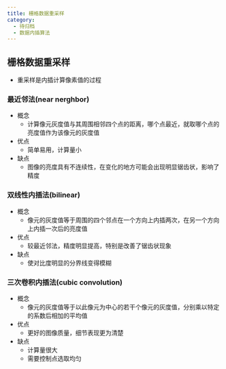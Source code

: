 ```yaml
---
title: 栅格数据重采样
category:
  - 待归档
  - 数据内插算法
---
```

## 栅格数据重采样
- 重采样是内插计算像素值的过程
### 最近邻法(near nerghbor)
- 概念
  - 计算像元灰度值与其周围相邻四个点的距离，哪个点最近，就取哪个点的亮度值作为该像元的灰度值
- 优点
  - 简单易用，计算量小
- 缺点
  - 图像的亮度具有不连续性，在变化的地方可能会出现明显锯齿状，影响了精度
### 双线性内插法(bilinear)
- 概念
  - 像元的灰度值等于周围的四个邻点在一个方向上内插两次，在另一个方向上内插一次后的亮度值
- 优点
  - 较最近邻法，精度明显提高，特别是改善了锯齿状现象
- 缺点
  - 使对比度明显的分界线变得模糊
### 三次卷积内插法(cubic convolution)
- 概念
  - 像元的灰度值等于以此像元为中心的若干个像元的灰度值，分别乘以特定的系数后相加的平均值
- 优点
  - 更好的图像质量，细节表现更为清楚
- 缺点
  - 计算量很大
  - 需要控制点选取均匀